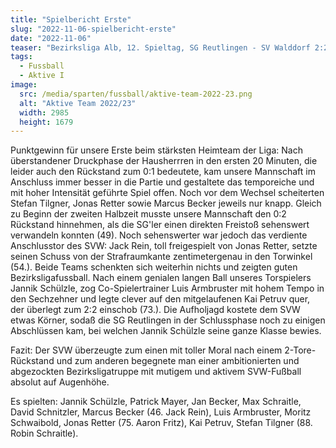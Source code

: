 ```yaml
---
title: "Spielbericht Erste"
slug: "2022-11-06-spielbericht-erste"
date: "2022-11-06"
teaser: "Bezirksliga Alb, 12. Spieltag, SG Reutlingen - SV Walddorf 2:2 (1:0)"
tags:
  - Fussball
  - Aktive I
image:
  src: /media/sparten/fussball/aktive-team-2022-23.png
  alt: "Aktive Team 2022/23"
  width: 2985
  height: 1679 
---
```

Punktgewinn für unsere Erste beim stärksten Heimteam der Liga: Nach überstandener Druckphase der Hausherrren in den ersten 20 Minuten, die leider auch den Rückstand zum 0:1 bedeutete, kam unsere Mannschaft im Anschluss immer besser in die Partie und gestaltete das temporeiche und mit hoher Intensität geführte Spiel offen. Noch vor dem Wechsel scheiterten Stefan Tilgner, Jonas Retter sowie Marcus Becker jeweils nur knapp. Gleich zu Beginn der zweiten Halbzeit musste unsere Mannschaft den 0:2 Rückstand hinnehmen, als die SG'ler einen direkten Freistoß sehenswert verwandeln konnten (49). Noch sehenswerter war jedoch das verdiente Anschlusstor des SVW: Jack Rein, toll freigespielt von Jonas Retter, setzte seinen Schuss von der Strafraumkante zentimetergenau in den Torwinkel (54.). Beide Teams schenkten sich weiterhin nichts und zeigten guten Bezirksligafussball. Nach einem genialen langen Ball unseres Torspielers Jannik Schülzle, zog Co-Spielertrainer Luis Armbruster mit hohem Tempo in den Sechzehner und legte clever auf den mitgelaufenen Kai Petruv quer, der überlegt zum 2:2 einschob (73.). Die Aufholjagd kostete dem SVW etwas Körner, sodaß die SG Reutlingen in der Schlussphase noch zu einigen Abschlüssen kam, bei welchen Jannik Schülzle seine ganze Klasse bewies.

Fazit: Der SVW überzeugte zum einen mit toller Moral nach einem 2-Tore-Rückstand und zum anderen begegnete man einer ambitionierten und abgezockten Bezirksligatruppe mit mutigem und aktivem SVW-Fußball absolut auf Augenhöhe.

Es spielten: Jannik Schülzle, Patrick Mayer, Jan Becker, Max Schraitle, David Schnitzler, Marcus Becker (46. Jack Rein), Luis Armbruster, Moritz Schwaibold, Jonas Retter (75. Aaron Fritz), Kai Petruv, Stefan Tilgner (88. Robin Schraitle).
